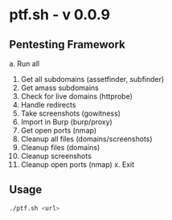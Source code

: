 # ptf.sh - v 0.0.9
## Pentesting Framework
a. Run all
1. Get all subdomains (assetfinder, subfinder)
2. Get amass subdomains
3. Check for live domains (httprobe)
4. Handle redirects
5. Take screenshots (gowitness)
6. Import in Burp (burp/proxy)
7. Get open ports (nmap)
8. Cleanup all files (domains/screenshots)
9. Cleanup files (domains)
10. Cleanup screenshots
11. Cleanup open ports (nmap)
x. Exit

## Usage
```bash
./ptf.sh <url>
```
